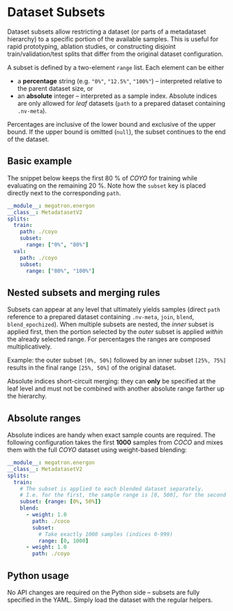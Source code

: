 <!--- Copyright (c) 2025, NVIDIA CORPORATION.
SPDX-License-Identifier: BSD-3-Clause -->

# Dataset Subsets

Dataset subsets allow restricting a dataset (or parts of a metadataset hierarchy) to a specific
portion of the available samples. This is useful for rapid prototyping, ablation studies, or
constructing disjoint train/validation/test splits that differ from the original dataset
configuration.

A subset is defined by a two-element `range` list. Each element can be either

* a **percentage** string (e.g. `"0%"`, `"12.5%"`, `"100%"`) – interpreted relative to the parent
  dataset size, or
* an **absolute** integer – interpreted as a sample index. Absolute indices are only allowed for
  *leaf* datasets (`path` to a prepared dataset containing `.nv-meta`).

Percentages are inclusive of the lower bound and exclusive of the upper bound. If the upper bound
is omitted (`null`), the subset continues to the end of the dataset.

## Basic example

The snippet below keeps the first 80 % of *COYO* for training while evaluating on the remaining
20 %. Note how the `subset` key is placed directly next to the corresponding `path`.

```yaml
__module__: megatron.energon
__class__: MetadatasetV2
splits:
  train:
    path: ./coyo
    subset:
      range: ["0%", "80%"]
  val:
    path: ./coyo
    subset:
      range: ["80%", "100%"]
```

## Nested subsets and merging rules

Subsets can appear at any level that ultimately yields samples
(direct `path` reference to a prepared dataset containing `.nv-meta`, `join`, `blend`, `blend_epochized`).
When multiple subsets are nested, the *inner* subset is applied first, then the portion selected by the *outer* subset is applied *within* the already selected range.
For percentages the ranges are composed multiplicatively.

Example: the outer subset `[0%, 50%]` followed by an inner subset `[25%, 75%]` results in the final
range `[25%, 50%]` of the original dataset.

Absolute indices short-circuit merging: they can **only** be specified at the leaf level and must
not be combined with another absolute range farther up the hierarchy.

## Absolute ranges

Absolute indices are handy when exact sample counts are required. The following configuration takes
the first **1000** samples from *COCO* and mixes them with the full *COYO* dataset using
weight-based blending:

```yaml
__module__: megatron.energon
__class__: MetadatasetV2
splits:
  train:
    # The subset is applied to each blended dataset separately.
    # I.e. for the first, the sample range is [0, 500], for the second the range is [0%, 50%]
    subset: {range: [0%, 50%]}
    blend:
      - weight: 1.0
        path: ./coco
        subset:
          # Take exactly 1000 samples (indices 0-999)
          range: [0, 1000]
      - weight: 1.0
        path: ./coyo
```

## Python usage

No API changes are required on the Python side – subsets are fully specified in the YAML. Simply
load the dataset with the regular helpers.
